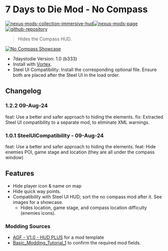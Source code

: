 # 7 Days to Die Mod - No Compass

[![nexus-mods-collection-immersive-hud](https://img.shields.io/badge/Nexus%20Mods%20Collection-Immersive%20HUD%20-orange?style=flat-square&logo=spinrilla)](https://next.nexusmods.com/7daystodie/collections/epfqzi)[![nexus-mods-page](https://img.shields.io/badge/Nexus%20Mod-No%20Compass%20-orange?style=flat-square&logo=spinrilla)](https://www.nexusmods.com/7daystodie/mods/5528) [![github-repository](https://img.shields.io/badge/GitHub-Repository-green?style=flat-square&logo=github)](https://github.com/rdok/7daystodie_mod_no_compass)

> Hides the Compass HUD.

[![No Compass Showcase](https://raw.githubusercontent.com/rdok/7daystodie_mod_no_compass/main/documentation/showcase_compatibility_with_steel_hud.gif)](https://www.nexusmods.com/7daystodie/mods/5528)

- 7daystodie Version: 1.0 (b333)
- Install with [Vortex](https://www.nexusmods.com/about/vortex/).
- Steel UI Compatibility: Install the corresponding optional file. Ensure both are placed after the Steel UI in the load order.

## Changelog
### 1.2.2 09-Aug-24
feat: Use a better and safer approach to hiding the elements.
fix: Extracted Steel UI compatibility to a separate mod, to eliminate XML warnings.
### 1.0.1 SteelUICompatibility - 09-Aug-24
feat: Use a better and safer approach to hiding the elements.
feat: Hide enemies POI, game stage and location (they are all under the compass window)


## Features
- Hide player icon & name on map
- Hide quick way points.
- Compatibility with Steel UI HUD; sort the no compass mod after it. See images for a showcase.
    - Hides location, game stage, and compass location difficulty (enemies icons).
 
### Modding Sources
- [AGF - V1.0 - HUD PLUS](https://www.nexusmods.com/7daystodie/mods/870) for a mod template
- [Basic_Modding_Tutorial_1](https://7daystodie.fandom.com/wiki/Basic_Modding_Tutorial_1) to confirm the required mod fields.
